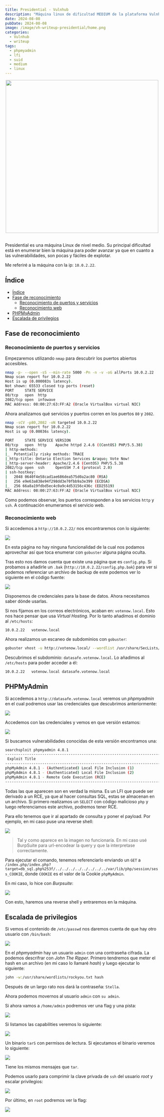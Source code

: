 ```yaml
---
title: Presidential - Vulnhub
description: "Máquina linux de dificultad MEDIUM de la plataforma Vulnhub. Se tratan temas de LFI y permisos SUID"
date: 2024-08-08
pubDate: 2024-08-08
image: /image/vh-writeup-presidential/home.png
categories:
  - Vulnhub
  - writeup
tags:
  - phpmyadmin
  - lfi
  - suid
  - medium
  - linux
---
```


<center>
  <img src="/image/vh-writeup-presidential/home.png" width="500"/>
</center>

<br/>

Presidential es una máquina Linux de nivel medio. Su principal dificultad está en enumerar bien la máquina para poder avanzar ya que en cuanto a las vulnerabilidades, son pocas y fáciles de explotar. 

Me referiré a la máquina con la ip: `10.0.2.22`.


## Índice
- [Índice](#índice)
- [Fase de reconocimiento](#fase-de-reconocimiento)
  - [Reconocimiento de puertos y servicios](#reconocimiento-de-puertos-y-servicios)
  - [Reconocimiento web](#reconocimiento-web)
- [PHPMyAdmin](#phpmyadmin)
- [Escalada de privilegios](#escalada-de-privilegios)

<a id="reconocimiento"></a>
## Fase de reconocimiento

### Reconocimiento de puertos y servicios

Empezaremos utilizando `nmap` para descubrir los puertos abiertos accesibles.

```bash
nmap -p- --open -sS --min-rate 5000 -Pn -n -v -oG allPorts 10.0.2.22
Nmap scan report for 10.0.2.22
Host is up (0.000083s latency).
Not shown: 65533 closed tcp ports (reset)
PORT     STATE SERVICE
80/tcp   open  http
2082/tcp open  infowave
MAC Address: 08:00:27:63:FF:A2 (Oracle VirtualBox virtual NIC)
```

Ahora analizamos qué servicios y puertos corren en los puertos `80` y `2082`.

```bash
nmap -sCV -p80,2082 -oN targeted 10.0.2.22
Nmap scan report for 10.0.2.22
Host is up (0.00036s latency).

PORT     STATE SERVICE VERSION
80/tcp   open  http    Apache httpd 2.4.6 ((CentOS) PHP/5.5.38)
| http-methods: 
|_  Potentially risky methods: TRACE
|_http-title: Ontario Election Services &raquo; Vote Now!
|_http-server-header: Apache/2.4.6 (CentOS) PHP/5.5.38
2082/tcp open  ssh     OpenSSH 7.4 (protocol 2.0)
| ssh-hostkey: 
|   2048 0640f4e58cad1ae686dea575d0a2ac80 (RSA)
|   256 e9e63a838e94f298dd3e70fbb9a3e399 (ECDSA)
|_  256 66a8a19fdbd5ec4c0a9c4d53156c436c (ED25519)
MAC Address: 08:00:27:63:FF:A2 (Oracle VirtualBox virtual NIC)
```

Como podemos observar, los puertos corresponden a los servicios `http` y `ssh`. A continuación enumeramos el servicio web.

### Reconocimiento web

Si accedemos a `http://10.0.2.22/` nos encontraremos con lo siguiente:

![](/image/vh-writeup-presidential/home.png)

En esta página no hay ninguna funcionalidad de la cual nos podamos aprovechar así que toca enumerar con `gobuster` alguna página oculta.

Tras esto nos damos cuenta que existe una página que es `config.php`. Si probamos a añadirle un `.bak` (`http://10.0.2.22/config.php.bak`) para ver si podemos referenciar un archivo de backup de este podemos ver lo siguiente en el código fuente:

![](/image/vh-writeup-presidential/config_php_bak.png)

Disponemos de credenciales para la base de datos. Ahora necesitamos saber dónde usarlas.

Si nos fijamos en los correos electrónicos, acaban en: `votenow.local`. Esto nos hace pensar que usa _Virtual Hosting_. Por lo tanto añadimos el dominio al `/etc/hosts`:

```/etc/hosts
10.0.2.22   votenow.local
```

Ahora realizamos un escaneo de subdominios con `gobuster`:

```bash
gobuster vhost -u http://votenow.local/ --wordlist /usr/share/SecLists/Discovery/Web-Content/directory-list-2.3-medium.txt -t 20
```

Descubrimos el subdominio: `datasafe.votenow.local`. Lo añadimos al `/etc/hosts` para poder acceder a él:

```/etc/hosts
10.0.2.22   votenow.local datasafe.votenow.local
```

## PHPMyAdmin

Si accedemos a `http://datasafe.votenow.local` veremos un _phpmyadmin_ en el cual podremos usar las credenciales que descubrimos anteriormente:

![](/image/vh-writeup-presidential/phpmyadmin_login.png)

Accedemos con las credenciales y vemos en que versión estamos:

![](/image/vh-writeup-presidential/version_phpmyadmin.png)

Si buscamos vulnerabilidades conocidas de esta versión encontramos una:

```bash
searchsploit phpmyadmin 4.8.1
--------------------------------------------------------------------------------------------------------------- ---------------------------------
 Exploit Title                                                                                                 |  Path
--------------------------------------------------------------------------------------------------------------- ---------------------------------
phpMyAdmin 4.8.1 - (Authenticated) Local File Inclusion (1)                                                    | php/webapps/44924.txt
phpMyAdmin 4.8.1 - (Authenticated) Local File Inclusion (2)                                                    | php/webapps/44928.txt
phpMyAdmin 4.8.1 - Remote Code Execution (RCE)                                                                 | php/webapps/50457.py
--------------------------------------------------------------------------------------------------------------- ---------------------------------

```

Todas las que aparecen son en verdad la misma. Es un LFI que puede ser derivado a un RCE, ya que al hacer consultas SQL, estas se almacenan en un archivo. Si primero realizamos un `SELECT` con código malicioso `php` y luego referenciamos este archivo, podremos tener RCE.

Para ello tenemos que ir al apartado de consulta y poner el payload. Por ejemplo, en mi caso puse una reverse shell:

![](/image/vh-writeup-presidential/inyectando_comando.png)

> Tal y como aparece en la imagen no funcionaría. En mi caso usé BurpSuite para url-encodear la query y que la interpretase correctamente.

Para ejecutar el comando, tenemos referenciarlo enviando un `GET` a `/index.php/index.php?target=db_sql.php%253f/../../../../../../../../var/lib/php/session/sess_COOKIE`, donde `COOKIE` es el valor de la Cookie `phpMyAdmin`. 

En mi caso, lo hice con _Burpsuite_:

![](/image/vh-writeup-presidential/burpsuite_rce.png)

Con esto, haremos una reverse shell y entraremos en la máquina.

## Escalada de privilegios

Si vemos el contenido de `/etc/passwd` nos daremos cuenta de que hay otro usuario con `/bin/bash`: 

![](/image/vh-writeup-presidential/etc_passwd.png)

En el _phpmyadmin_ hay un usuario `admin` con una contraseña cifrada. La podemos descrifrar con _John The Ripper_. Primero tendremos que meter el hash en un archivo (en mi caso lo llamaré _hash_) y luego ejecutar lo siguiente:

```bash
john -w:/usr/share/wordlists/rockyou.txt hash
```

Después de un largo rato nos dará la contraseña: `Stella`.

Ahora podemos movernos al usuario `admin` con `su admin`.

Si ahora vamos a `/home/admin` podremos ver una flag y una pista:

![](/image/vh-writeup-presidential/user_flag.png)

Si listamos las capabilities veremos lo siguiente:

![](/image/vh-writeup-presidential/tarS_caps.png)

Un binario `tarS` con permisos de lectura. Si ejecutamos el binario veremos lo siguiente:

![](/image/vh-writeup-presidential/same.png)

Tiene los mismos mensajes que `tar`.

Podemos usarlo para comprimir la clave privada de `ssh` del usuario _root_ y escalar privilegios:

![](/image/vh-writeup-presidential/ssh.png)

Por último, en `root` podremos ver la flag:

![](/image/vh-writeup-presidential/final_flag.png)




